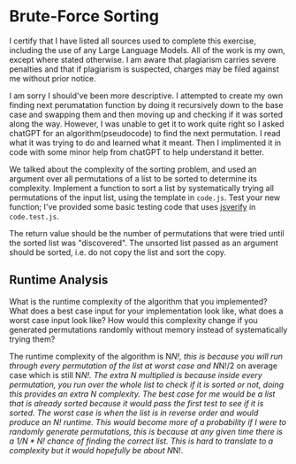 # Brute-Force Sorting
I certify that I have listed all sources used to complete this exercise, including the use of any Large Language Models. All of the work is my own, except where stated otherwise. I am aware that plagiarism carries severe penalties and that if plagiarism is suspected, charges may be filed against me without prior notice.

I am sorry I should've been more descriptive. I attempted to create my own finding next perumatation function by doing it recursively down to the base case and swapping them and then moving up and checking if it was sorted along the way. However, I was unable to get it to work quite right so I asked chatGPT for an algorithm(pseudocode) to find the next permutation. I read what it was trying to do and learned what it meant. Then I implimented it in code with some minor help from chatGPT to help understand it better.

We talked about the complexity of the sorting problem, and used an argument over
all permutations of a list to be sorted to determine its complexity. Implement
a function to sort a list by systematically trying all permutations of the input
list, using the template in `code.js`. Test your new function; I've provided
some basic testing code that uses [jsverify](https://jsverify.github.io/) in
`code.test.js`.

The return value should be the number of permutations that were tried until the
sorted list was "discovered". The unsorted list passed as an argument should be
sorted, i.e. do not copy the list and sort the copy.

## Runtime Analysis

What is the runtime complexity of the algorithm that you implemented? What does
a best case input for your implementation look like, what does a worst case
input look like? How would this complexity change if you generated permutations
randomly without memory instead of systematically trying them?

The runtime complexity of the algorithm is N*N!, this is because you will run through every permutation
of the list at worst case and N*N!/2 on average case which is still N*N!. The extra N multiplied is because 
inside every permutation, you run over the whole list to check if it is sorted or not, doing this provides
an extra N complexity. The best case for me would be a 
list that is already sorted because it would pass the first test to see if it is sorted. The worst case
is when the list is in reverse order and would produce an N! runtime. This would become more of a probability
if I were to randomly generate permutations, this is because at any given time there is a $1/{N*N!}$ chance of 
finding the correct list. This is hard to translate to a complexity but it would hopefully be about N*N!.
